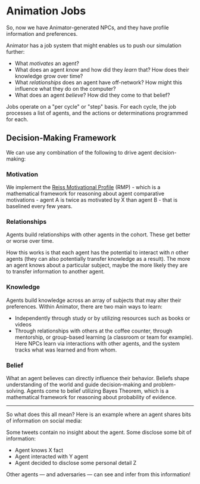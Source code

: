 # Animation Jobs

So, now we have Animator-generated NPCs, and they have profile information and preferences.

Animator has a job system that might enables us to push our simulation further:

- What *motivates* an agent?
- What does an agent *know* and how did they *learn* that? How does their knowledge grow over time?
- What *relationships* does an agent have off-network? How might this influence what they do on the computer?
- What does an agent *believe*? How did they come to that belief?

Jobs operate on a "per cycle" or "step" basis. For each cycle, the job processes a list of agents, and the actions or determinations programmed for each.

## Decision-Making Framework

We can use any combination of the following to drive agent decision-making:

### Motivation

We implement the [Reiss Motivational Profile](https://www.reissmotivationprofile.com/) (RMP) - which is a mathematical framework for reasoning about agent comparative motivations - agent A is twice as motivated by X than agent B - that is baselined every few years. 

### Relationships

Agents build relationships with other agents in the cohort. These get better or worse over time.

How this works is that each agent has the potential to interact with *n* other agents (they can also potentially transfer knowledge as a result). The more an agent knows about a particular subject, maybe the more likely they are to transfer information to another agent.

### Knowledge

Agents build knowledge across an array of subjects that may alter their preferences. Within Animator, there are two main ways to learn:

- Independently through study or by utilizing resources such as books or videos
- Through relationships with others at the coffee counter, through mentorship, or group-based learning (a classroom or team for example). Here NPCs learn via interactions with other agents, and the system tracks what was learned and from whom.

### Belief

What an agent believes can directly influence their behavior. Beliefs shape understanding of the world and guide decision-making and problem-solving. Agents come to belief utilizing Bayes Theorem, which is a mathematical framework for reasoning about probability of evidence.

---

So what does this all mean? Here is an example where an agent shares bits of information on social media:

Some tweets contain no insight about the agent. Some disclose some bit of information:

- Agent knows X fact
- Agent interacted with Y agent
- Agent decided to disclose some personal detail Z

Other agents — and adversaries — can see and infer from this information!
